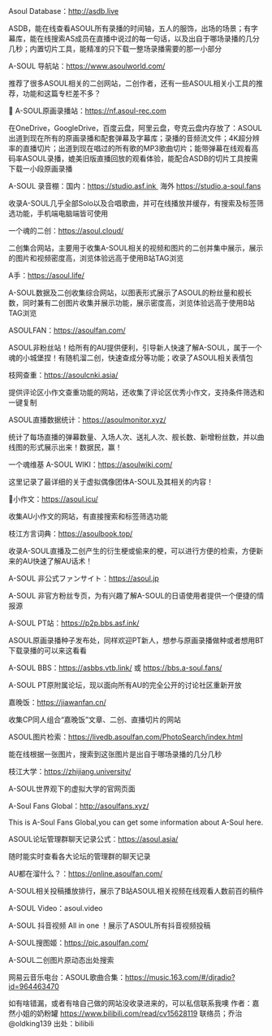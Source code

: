 Asoul Database：http://asdb.live

ASDB，能在线查看ASOUL所有录播的时间轴，五人的服饰，出场的场景；有字幕库，能在线搜索AS成员在直播中说过的每一句话，以及出自于哪场录播的几分几秒；内置切片工具，能精准的只下载一整场录播需要的那一小部分


A-SOUL 导航站：https://www.asoulworld.com/

推荐了很多ASOUL相关的二创网站，二创作者，还有一些ASOUL相关小工具的推荐，功能和这篇专栏差不多？


📂 A-SOUL原画录播站：https://nf.asoul-rec.com

在OneDrive，GoogleDrive，百度云盘，阿里云盘，夸克云盘内存放了：ASOUL出道到现在所有的原画录播和配套弹幕及字幕库；录播的音频流文件；4K超分辨率的直播切片；出道到现在唱过的所有歌的MP3歌曲切片；能带弹幕在线观看高码率ASOUL录播，媲美旧版直播回放的观看体验，能配合ASDB的切片工具按需下载一小段原画录播


A-SOUL 录音棚：国内：https://studio.asf.ink   海外   https://studio.a-soul.fans

收录A-SOUL几乎全部Solo以及合唱歌曲，并可在线播放并缓存，有搜索及标签筛选功能，手机端电脑端皆可使用


一个魂的二创：https://asoul.cloud/

二创集合网站，主要用于收集A-SOUL相关的视频和图片的二创并集中展示，展示的图片和视频密度高，浏览体验远高于使用B站TAG浏览


A手：https://asoul.life/

A-SOUL数据及二创收集综合网站，以图表形式展示了ASOUL的粉丝量和舰长数，同时兼有二创图片收集并展示功能，展示密度高，浏览体验远高于使用B站TAG浏览


ASOULFAN：https://asoulfan.com/

ASOUL非粉丝站！给所有的AU提供便利，引导新人快速了解A-SOUL，属于一个魂的小城堡捏！有随机溜二创，快速查成分等功能；收录了ASOUL相关表情包


枝网查重：https://asoulcnki.asia/

提供评论区小作文查重功能的网站，还收集了评论区优秀小作文，支持条件筛选和一键复制


ASOUL直播数据统计：https://asoulmonitor.xyz/

统计了每场直播的弹幕数量、入场人次、送礼人次、舰长数、新增粉丝数，并以曲线图的形式展示出来！数据民，赢！


一个魂维基 A-SOUL WIKI：https://asoulwiki.com/

这里记录了最详细的关于虚拟偶像团体A-SOUL及其相关的内容！


🍬小作文：https://asoul.icu/

收集AU小作文的网站，有直接搜索和标签筛选功能


枝江方言词典：https://asoulbook.top/

收录A-SOUL直播及二创产生的衍生梗或偷来的梗，可以进行方便的检索，方便新来的AU快速了解AU话术！


A-SOUL 非公式ファンサイト：https://asoul.jp

A-SOUL 非官方粉丝专页，为有兴趣了解A-SOUL的日语使用者提供一个便捷的情报源


A-SOUL PT站：https://p2p.bbs.asf.ink/

ASOUL原画录播种子发布处，同样欢迎PT新人，想参与原画录播做种或者想用BT下载录播的可以来这看看


A-SOUL BBS：https://asbbs.vtb.link/ 或 https://bbs.a-soul.fans/

A-SOUL PT原附属论坛，现以面向所有AU的完全公开的讨论社区重新开放


嘉晚饭：https://jiawanfan.cn/

收集CP同人组合“嘉晚饭”文章、二创、直播切片的网站


ASOUL图片检索：https://livedb.asoulfan.com/PhotoSearch/index.html

能在线根据一张图片，搜索到这张图片是出自于哪场录播的几分几秒


枝江大学：https://zhijiang.university/

A-SOUL世界观下的虚拟大学的官网页面


A-Soul Fans Global：http://asoulfans.xyz/

This is A-Soul Fans Global,you can get some information about A-Soul here.


ASOUL论坛管理群聊天记录公式：https://asoul.asia/

随时能实时查看各大论坛的管理群的聊天记录


AU都在溜什么？：https://online.asoulfan.com/

A-SOUL相关投稿播放排行，展示了B站ASOUL相关视频在线观看人数前百的稿件


A-SOUL Video：asoul.video

A-SOUL 抖音视频 All in one ！展示了ASOUL所有抖音视频投稿


A-SOUL搜图姬：https://pic.asoulfan.com/

A-SOUL二创图片原动态出处搜索


网易云音乐电台：ASOUL歌曲合集：https://music.163.com/#/djradio?id=964463470


如有啥错漏，或者有啥自己做的网站没收录进来的，可以私信联系我噢 作者：嘉然小姐的奶粉罐 https://www.bilibili.com/read/cv15628119 联络员；乔治@oldking139 出处：bilibili 
